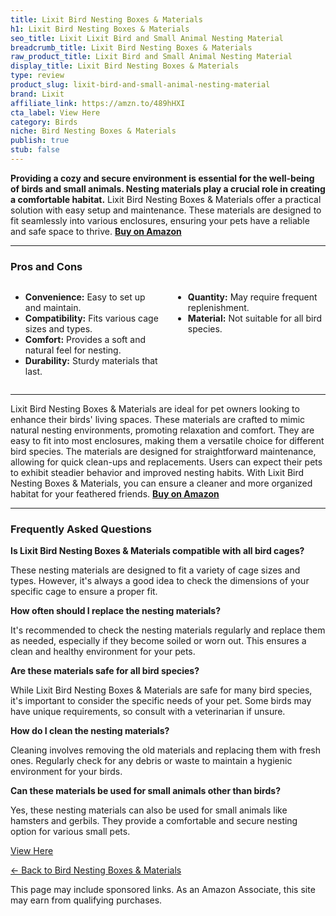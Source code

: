 ```yaml
---
title: Lixit Bird Nesting Boxes & Materials
h1: Lixit Bird Nesting Boxes & Materials
seo_title: Lixit Lixit Bird and Small Animal Nesting Material
breadcrumb_title: Lixit Bird Nesting Boxes & Materials
raw_product_title: Lixit Bird and Small Animal Nesting Material
display_title: Lixit Bird Nesting Boxes & Materials
type: review
product_slug: lixit-bird-and-small-animal-nesting-material
brand: Lixit
affiliate_link: https://amzn.to/489hHXI
cta_label: View Here
category: Birds
niche: Bird Nesting Boxes & Materials
publish: true
stub: false
---
```


<div id="intro" class="full-width">
  <p><strong>Providing a cozy and secure environment is essential for the well-being of birds and small animals. Nesting materials play a crucial role in creating a comfortable habitat.</strong> Lixit Bird Nesting Boxes & Materials offer a practical solution with easy setup and maintenance. These materials are designed to fit seamlessly into various enclosures, ensuring your pets have a reliable and safe space to thrive. <a href="https://amzn.to/489hHXI" rel="nofollow sponsored noopener" target="_blank"><strong>Buy on Amazon</strong></a></p>
</div>

<hr />
<h3 id="pros-cons">Pros and Cons</h3>
<div class="pc-grid" style="display:grid;grid-template-columns:1fr 1fr;gap:16px;">
  <ul>
    <li><strong>Convenience:</strong> Easy to set up and maintain.</li>
    <li><strong>Compatibility:</strong> Fits various cage sizes and types.</li>
    <li><strong>Comfort:</strong> Provides a soft and natural feel for nesting.</li>
    <li><strong>Durability:</strong> Sturdy materials that last.</li>
  </ul>
  <ul>
    <li><strong>Quantity:</strong> May require frequent replenishment.</li>
    <li><strong>Material:</strong> Not suitable for all bird species.</li>
  </ul>
</div>
<hr />

<div class="full-width">
  <p>Lixit Bird Nesting Boxes & Materials are ideal for pet owners looking to enhance their birds' living spaces. These materials are crafted to mimic natural nesting environments, promoting relaxation and comfort. They are easy to fit into most enclosures, making them a versatile choice for different bird species. The materials are designed for straightforward maintenance, allowing for quick clean-ups and replacements. Users can expect their pets to exhibit steadier behavior and improved nesting habits. With Lixit Bird Nesting Boxes & Materials, you can ensure a cleaner and more organized habitat for your feathered friends. <a href="https://amzn.to/489hHXI" rel="nofollow sponsored noopener" target="_blank"><strong>Buy on Amazon</strong></a></p>
</div>

<hr />
<h3 id="faqs">Frequently Asked Questions</h3>

<p><strong>Is Lixit Bird Nesting Boxes & Materials compatible with all bird cages?</strong></p>
<p>These nesting materials are designed to fit a variety of cage sizes and types. However, it's always a good idea to check the dimensions of your specific cage to ensure a proper fit.</p>

<p><strong>How often should I replace the nesting materials?</strong></p>
<p>It's recommended to check the nesting materials regularly and replace them as needed, especially if they become soiled or worn out. This ensures a clean and healthy environment for your pets.</p>

<p><strong>Are these materials safe for all bird species?</strong></p>
<p>While Lixit Bird Nesting Boxes & Materials are safe for many bird species, it's important to consider the specific needs of your pet. Some birds may have unique requirements, so consult with a veterinarian if unsure.</p>

<p><strong>How do I clean the nesting materials?</strong></p>
<p>Cleaning involves removing the old materials and replacing them with fresh ones. Regularly check for any debris or waste to maintain a hygienic environment for your birds.</p>

<p><strong>Can these materials be used for small animals other than birds?</strong></p>
<p>Yes, these nesting materials can also be used for small animals like hamsters and gerbils. They provide a comfortable and secure nesting option for various small pets.</p>
<p><a class="btn" href="https://amzn.to/489hHXI" target="_blank" rel="nofollow sponsored noopener">View Here</a></p>
<p><a href="/roundups/birds/bird-nesting-boxes-materials/">← Back to Bird Nesting Boxes & Materials</a></p>
<aside class="disclosure">This page may include sponsored links. As an Amazon Associate, this site may earn from qualifying purchases.</aside>
